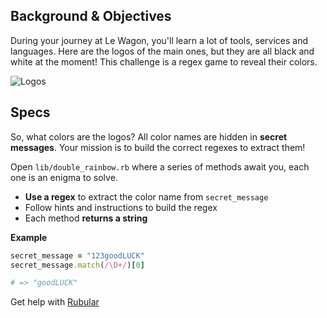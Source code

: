 ## Background & Objectives

During your journey at Le Wagon, you'll learn a lot of tools, services and languages.
Here are the logos of the main ones, but they are all black and white at the moment!
This challenge is a regex game to reveal their colors.

![Logos](https://raw.githubusercontent.com/lewagon/fullstack-images/master/ruby/double-rainbow_logos.png)



## Specs

So, what colors are the logos? All color names are hidden in **secret messages**. Your mission is to build the correct regexes to extract them!

Open `lib/double_rainbow.rb` where a series of methods await you, each one is an enigma to solve.

- **Use a regex** to extract the color name from `secret_message`
- Follow hints and instructions to build the regex
- Each method **returns a string**

**Example**

```ruby
secret_message = "123goodLUCK"
secret_message.match(/\D+/)[0]

# => "goodLUCK"
```

Get help with [Rubular](http://rubular.com/)
